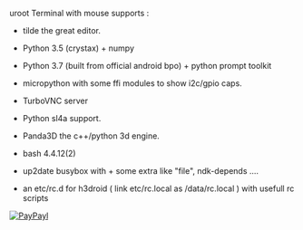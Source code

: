 uroot Terminal with mouse supports :
  
* tilde   the great editor.
* Python 3.5 (crystax) + numpy
* Python 3.7 (built from official android bpo) + python prompt toolkit
* micropython with some ffi modules to show i2c/gpio caps.
* TurboVNC server
 
* Python sl4a support.
* Panda3D the c++/python 3d engine.

* bash   4.4.12(2)
 
* up2date busybox with + some extra like "file", ndk-depends ....

* an etc/rc.d for h3droid ( link etc/rc.local as /data/rc.local ) with usefull rc scripts




[![PayPayl](https://img.shields.io/badge/Paypal-Me-yellow.svg)](http://paypal.me/pmpp)
